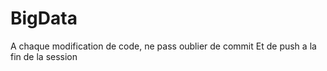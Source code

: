 # BigData

A chaque modification de code, ne pass oublier de commit
Et de push a la fin de la session 


